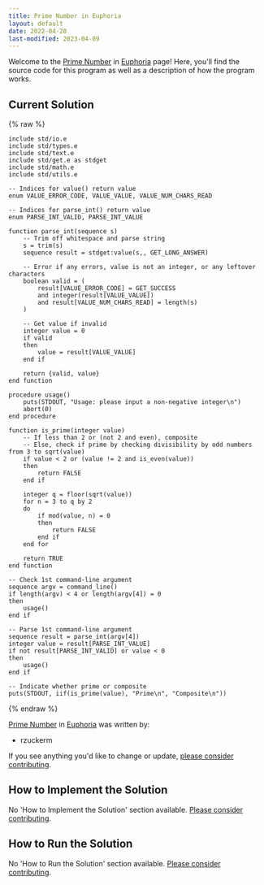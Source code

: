 ```yaml
---
title: Prime Number in Euphoria
layout: default
date: 2022-04-28
last-modified: 2023-04-09
---
```


Welcome to the [Prime Number](https://sampleprograms.io/projects/prime-number) in [Euphoria](https://sampleprograms.io/languages/euphoria) page! Here, you'll find the source code for this program as well as a description of how the program works.

## Current Solution

{% raw %}

```euphoria
include std/io.e
include std/types.e
include std/text.e
include std/get.e as stdget
include std/math.e
include std/utils.e

-- Indices for value() return value
enum VALUE_ERROR_CODE, VALUE_VALUE, VALUE_NUM_CHARS_READ

-- Indices for parse_int() return value
enum PARSE_INT_VALID, PARSE_INT_VALUE

function parse_int(sequence s)
    -- Trim off whitespace and parse string
    s = trim(s)
    sequence result = stdget:value(s,, GET_LONG_ANSWER)

    -- Error if any errors, value is not an integer, or any leftover characters
    boolean valid = (
        result[VALUE_ERROR_CODE] = GET_SUCCESS
        and integer(result[VALUE_VALUE])
        and result[VALUE_NUM_CHARS_READ] = length(s)
    )

    -- Get value if invalid
    integer value = 0
    if valid
    then
        value = result[VALUE_VALUE]
    end if

    return {valid, value}
end function

procedure usage()
    puts(STDOUT, "Usage: please input a non-negative integer\n")
    abort(0)
end procedure

function is_prime(integer value)
    -- If less than 2 or (not 2 and even), composite
    -- Else, check if prime by checking divisibility by odd numbers from 3 to sqrt(value)
    if value < 2 or (value != 2 and is_even(value))
    then
        return FALSE
    end if

    integer q = floor(sqrt(value))
    for n = 3 to q by 2
    do
        if mod(value, n) = 0
        then
            return FALSE
        end if
    end for

    return TRUE
end function

-- Check 1st command-line argument
sequence argv = command_line()
if length(argv) < 4 or length(argv[4]) = 0
then
    usage()
end if

-- Parse 1st command-line argument
sequence result = parse_int(argv[4])
integer value = result[PARSE_INT_VALUE]
if not result[PARSE_INT_VALID] or value < 0
then
    usage()
end if

-- Indicate whether prime or composite
puts(STDOUT, iif(is_prime(value), "Prime\n", "Composite\n"))
```

{% endraw %}

[Prime Number](https://sampleprograms.io/projects/prime-number) in [Euphoria](https://sampleprograms.io/languages/euphoria) was written by:

- rzuckerm

If you see anything you'd like to change or update, [please consider contributing](https://github.com/TheRenegadeCoder/sample-programs).

## How to Implement the Solution

No 'How to Implement the Solution' section available. [Please consider contributing](https://github.com/TheRenegadeCoder/sample-programs-website).

## How to Run the Solution

No 'How to Run the Solution' section available. [Please consider contributing](https://github.com/TheRenegadeCoder/sample-programs-website).